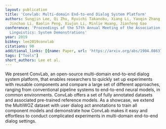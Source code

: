 ```yaml
---
layout: publication
title: 'Convlab: Multi-domain End-to-end Dialog System Platform'
authors: Sungjin Lee, Qi Zhu, Ryuichi Takanobu, Xiang Li, Yaoqin Zhang, Zheng Zhang,
  Jinchao Li, Baolin Peng, Xiujun Li, Minlie Huang, Jianfeng Gao
conference: 'Proceedings of the 57th Annual Meeting of the Association for Computational
  Linguistics: System Demonstrations'
year: 2019
bibkey: lee2019convlab
citations: 90
additional_links: [{name: Paper, url: 'https://arxiv.org/abs/1904.08637'}]
tags: ["Tools"]
short_authors: Lee et al.
---
```

We present ConvLab, an open-source multi-domain end-to-end dialog system
platform, that enables researchers to quickly set up experiments with reusable
components and compare a large set of different approaches, ranging from
conventional pipeline systems to end-to-end neural models, in common
environments. ConvLab offers a set of fully annotated datasets and associated
pre-trained reference models. As a showcase, we extend the MultiWOZ dataset
with user dialog act annotations to train all component models and demonstrate
how ConvLab makes it easy and effortless to conduct complicated experiments in
multi-domain end-to-end dialog settings.